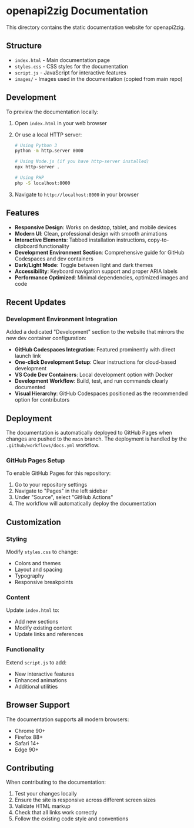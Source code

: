 # openapi2zig Documentation

This directory contains the static documentation website for openapi2zig.

## Structure

- `index.html` - Main documentation page
- `styles.css` - CSS styles for the documentation
- `script.js` - JavaScript for interactive features
- `images/` - Images used in the documentation (copied from main repo)

## Development

To preview the documentation locally:

1. Open `index.html` in your web browser
2. Or use a local HTTP server:

   ```bash
   # Using Python 3
   python -m http.server 8000
   
   # Using Node.js (if you have http-server installed)
   npx http-server .
   
   # Using PHP
   php -S localhost:8000
   ```

3. Navigate to `http://localhost:8000` in your browser

## Features

- **Responsive Design**: Works on desktop, tablet, and mobile devices
- **Modern UI**: Clean, professional design with smooth animations
- **Interactive Elements**: Tabbed installation instructions, copy-to-clipboard functionality
- **Development Environment Section**: Comprehensive guide for GitHub Codespaces and dev containers
- **Dark/Light Mode**: Toggle between light and dark themes
- **Accessibility**: Keyboard navigation support and proper ARIA labels
- **Performance Optimized**: Minimal dependencies, optimized images and code

## Recent Updates

### Development Environment Integration

Added a dedicated "Development" section to the website that mirrors the new dev container configuration:

- **GitHub Codespaces Integration**: Featured prominently with direct launch link
- **One-click Development Setup**: Clear instructions for cloud-based development
- **VS Code Dev Containers**: Local development option with Docker
- **Development Workflow**: Build, test, and run commands clearly documented
- **Visual Hierarchy**: GitHub Codespaces positioned as the recommended option for contributors

## Deployment

The documentation is automatically deployed to GitHub Pages when changes are pushed to the `main` branch. The deployment is handled by the `.github/workflows/docs.yml` workflow.

### GitHub Pages Setup

To enable GitHub Pages for this repository:

1. Go to your repository settings
2. Navigate to "Pages" in the left sidebar
3. Under "Source", select "GitHub Actions"
4. The workflow will automatically deploy the documentation

## Customization

### Styling

Modify `styles.css` to change:

- Colors and themes
- Layout and spacing
- Typography
- Responsive breakpoints

### Content

Update `index.html` to:

- Add new sections
- Modify existing content
- Update links and references

### Functionality

Extend `script.js` to add:

- New interactive features
- Enhanced animations
- Additional utilities

## Browser Support

The documentation supports all modern browsers:

- Chrome 90+
- Firefox 88+
- Safari 14+
- Edge 90+

## Contributing

When contributing to the documentation:

1. Test your changes locally
2. Ensure the site is responsive across different screen sizes
3. Validate HTML markup
4. Check that all links work correctly
5. Follow the existing code style and conventions
